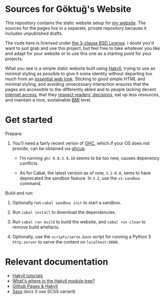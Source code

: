 Sources for Göktuğ's Website
============================

This repository contains the static website setup for [my website][ws].
The sources for the pages live in a separate, private repository because
it includes unpublished drafts.

[ws]: https://www.gkayaalp.com/

The code here is licensed under [the 3-clause BSD License][license].  I
doubt you'd want to just grab and use this project, but feel free to
take whatever you like and adapt for your website or to use this one as
a starting point for your projects.

[license]: ./LICENSE

What you see is a simple static website built using [Hakyll], trying
to use as minimal styling as possible to give it some identity without
departing too much from an [essential web look][mofo].  Sticking to good
simple HTML and minimal styling, and avoiding unnecessary interaction
ensures that the pages are accessible to the differently abled and to
people lacking decent [internet access][netspds], that they [respect
readers' decisions][cascade], eat up less resources, and maintain a nice,
sustainable [BMI][webobesity] level.

[Hakyll]: https://jaspervdj.be/hakyll/
[cascade]: https://www.w3.org/TR/css3-cascade/#cascading-origins
[mofo]: http://motherfuckingwebsite.com/
[netspds]: https://en.wikipedia.org/wiki/List_of_countries_by_Internet_connection_speeds#Average_connection_speeds
[webobesity]: https://idlewords.com/talks/website_obesity.htm

Get started
===========

Prepare:

1) You’ll need a fairly recent verion of [GHC], which if your OS does
   not provide, can be obtained via [ghcup].

   - I’m running `ghc 8.8.3`.  `8.10` seems to be too new, causes
     depenency conflicts.

   - As for Cabal, the latest version as of now, `3.2.0.0`, sems to
     have deprecated the sandbox feature.  In `3.2`, use the
     `v1-sandbox` command.

[GHC]: https://www.haskell.org/ghc/
[ghcup]: https://downloads.haskell.org/~ghcup/

Build and run:

1) Optionally run `cabal sandbox init` to start a sandbox.

2) Run `cabal install` to download the dependencies.

3) Run `cabal run build` to build the website, and `cabal run clean`
  to remove build artefacts.

4) Optionally, use the `scripts/serve.bash` script for running a
   Python 3 `http.server` to serve the content on `localhost:8000`.

Relevant documentation
======================

- [Hakyll tutorials][tutidx]
- [What's where in the Hakyll module
  tree?][where]
- [Github Pages & Hakyll][ghpages]
- [Sass] docs (I use SCSS variant)

[where]: https://jaspervdj.be/hakyll/tutorials/a-guide-to-the-hakyll-module-zoo.html
[ghpages]: https://jaspervdj.be/hakyll/tutorials/github-pages-tutorial.html
[tutidx]: https://jaspervdj.be/hakyll/tutorials.html
[Sass]: https://sass-lang.com/documentation
